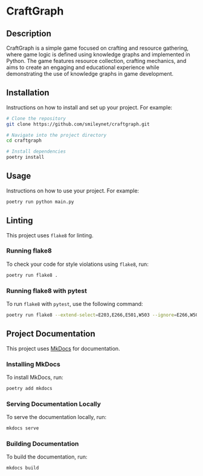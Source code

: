 # CraftGraph

## Description

CraftGraph is a simple game focused on crafting and resource gathering, where game logic is defined using knowledge graphs and implemented in Python. The game features resource collection, crafting mechanics, and aims to create an engaging and educational experience while demonstrating the use of knowledge graphs in game development.

## Installation

Instructions on how to install and set up your project. For example:

```bash
# Clone the repository
git clone https://github.com/smileynet/craftgraph.git

# Navigate into the project directory
cd craftgraph

# Install dependencies
poetry install
```

## Usage

Instructions on how to use your project. For example:

```bash
poetry run python main.py
```

## Linting

This project uses `flake8` for linting.

### Running flake8

To check your code for style violations using `flake8`, run:

```bash
poetry run flake8 .
```

### Running flake8 with pytest

To run `flake8` with `pytest`, use the following command:

```bash
poetry run flake8 --extend-select=E203,E266,E501,W503 --ignore=E266,W503 .
```

## Project Documentation

This project uses [MkDocs](https://www.mkdocs.org/) for documentation.

### Installing MkDocs

To install MkDocs, run:

```sh
poetry add mkdocs
```

### Serving Documentation Locally

To serve the documentation locally, run:

```sh
mkdocs serve
```

### Building Documentation

To build the documentation, run:

```sh
mkdocs build
```
